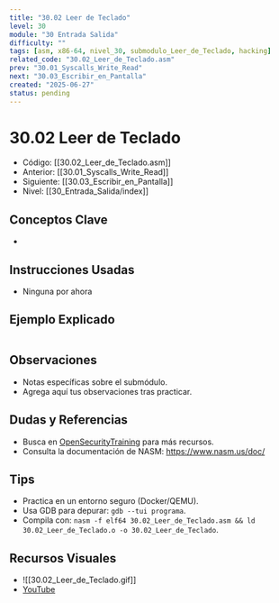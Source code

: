 ```yaml
---
title: "30.02 Leer de Teclado"
level: 30
module: "30 Entrada Salida"
difficulty: ""
tags: [asm, x86-64, nivel_30, submodulo_Leer_de_Teclado, hacking]
related_code: "30.02_Leer_de_Teclado.asm"
prev: "30.01_Syscalls_Write_Read"
next: "30.03_Escribir_en_Pantalla"
created: "2025-06-27"
status: pending
---
```


# 30.02 Leer de Teclado

- Código: [[30.02_Leer_de_Teclado.asm]]  
- Anterior: [[30.01_Syscalls_Write_Read]]  
- Siguiente: [[30.03_Escribir_en_Pantalla]]  
- Nivel: [[30_Entrada_Salida/index]]  

## Conceptos Clave
- 

## Instrucciones Usadas
- Ninguna por ahora

## Ejemplo Explicado
```asm

```

## Observaciones
- Notas específicas sobre el submódulo.
- Agrega aquí tus observaciones tras practicar.

## Dudas y Referencias
- Busca en [OpenSecurityTraining](https://opensecuritytraining.info/) para más recursos.
- Consulta la documentación de NASM: https://www.nasm.us/doc/

## Tips
- Practica en un entorno seguro (Docker/QEMU).
- Usa GDB para depurar: `gdb --tui programa`.
- Compila con: `nasm -f elf64 30.02_Leer_de_Teclado.asm && ld 30.02_Leer_de_Teclado.o -o 30.02_Leer_de_Teclado`.

## Recursos Visuales
- ![[30.02_Leer_de_Teclado.gif]]  
- [YouTube](https://youtube.com/placeholder)
